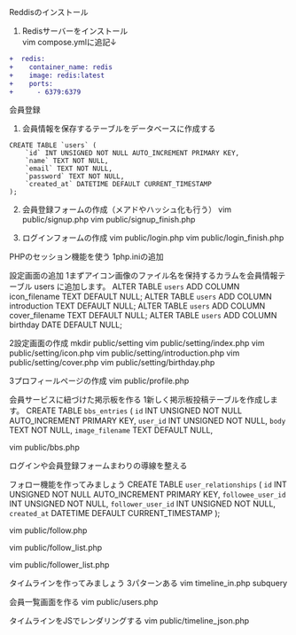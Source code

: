 Reddisのインストール
1. Redisサーバーをインストール<br>
vim compose.ymlに追記↓
```diff
+  redis:
+    container_name: redis
+    image: redis:latest
+    ports:
+      - 6379:6379

```
会員登録
1. 会員情報を保存するテーブルをデータベースに作成する
```
CREATE TABLE `users` (
    `id` INT UNSIGNED NOT NULL AUTO_INCREMENT PRIMARY KEY,
    `name` TEXT NOT NULL,
    `email` TEXT NOT NULL,
    `password` TEXT NOT NULL,
    `created_at` DATETIME DEFAULT CURRENT_TIMESTAMP
);
```

2. 会員登録フォームの作成（メアドやハッシュ化も行う）
vim public/signup.php
vim public/signup_finish.php

3. ログインフォームの作成
vim public/login.php
vim public/login_finish.php

PHPのセッション機能を使う
1php.iniの追加

設定画面の追加
1まずアイコン画像のファイル名を保持するカラムを会員情報テーブル users に追加します。
ALTER TABLE `users` ADD COLUMN icon_filename TEXT DEFAULT NULL;
ALTER TABLE `users` ADD COLUMN introduction TEXT DEFAULT NULL;
ALTER TABLE `users` ADD COLUMN cover_filename TEXT DEFAULT NULL;
ALTER TABLE `users` ADD COLUMN birthday DATE DEFAULT NULL;

2設定画面の作成
mkdir public/setting
vim public/setting/index.php
vim public/setting/icon.php
vim public/setting/introduction.php
vim public/setting/cover.php
vim public/setting/birthday.php

3プロフィールページの作成
vim public/profile.php


会員サービスに紐づけた掲示板を作る
1新しく掲示板投稿テーブルを作成します。
CREATE TABLE `bbs_entries` (
    `id` INT UNSIGNED NOT NULL AUTO_INCREMENT PRIMARY KEY,
    `user_id` INT UNSIGNED NOT NULL,
    `body` TEXT NOT NULL,
    `image_filename` TEXT DEFAULT NULL,

vim public/bbs.php

ログインや会員登録フォームまわりの導線を整える


フォロー機能を作ってみましょう
CREATE TABLE `user_relationships` (
    `id` INT UNSIGNED NOT NULL AUTO_INCREMENT PRIMARY KEY,
    `followee_user_id` INT UNSIGNED NOT NULL,
    `follower_user_id` INT UNSIGNED NOT NULL,
    `created_at` DATETIME DEFAULT CURRENT_TIMESTAMP
);

vim public/follow.php

vim public/follow_list.php 

vim public/follower_list.php 


タイムラインを作ってみましょう
3パターンある
vim timeline_in.php
subquery


会員一覧画面を作る
vim public/users.php

タイムラインをJSでレンダリングする
vim public/timeline_json.php
